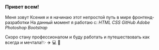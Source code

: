 ### Привет всем! 

Меня зовут Ксения и я начинаю этот непростой путь в мире фронтенд-разработки
На данный момент я работаю с:
*HTML*
*CSS*
*GitHub*
*Adobe Photoshop*
*Bootstrap*

Скоро стану профессионалом и буду работать и путешествовать как всегда и мечтала!:sparkles: :airplane: :computer: :palm_tree:

